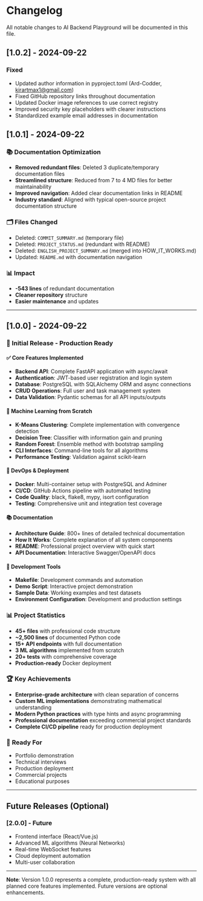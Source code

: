 # Changelog

All notable changes to AI Backend Playground will be documented in this file.

## [1.0.2] - 2024-09-22

### Fixed
- Updated author information in pyproject.toml (Ard-Codder, kirartmax1@gmail.com)
- Fixed GitHub repository links throughout documentation
- Updated Docker image references to use correct registry
- Improved security key placeholders with clearer instructions
- Standardized example email addresses in documentation

## [1.0.1] - 2024-09-22

### 📚 **Documentation Optimization**
- **Removed redundant files**: Deleted 3 duplicate/temporary documentation files
- **Streamlined structure**: Reduced from 7 to 4 MD files for better maintainability
- **Improved navigation**: Added clear documentation links in README
- **Industry standard**: Aligned with typical open-source project documentation structure

### 🗂️ **Files Changed**
- Deleted: `COMMIT_SUMMARY.md` (temporary file)
- Deleted: `PROJECT_STATUS.md` (redundant with README)  
- Deleted: `ENGLISH_PROJECT_SUMMARY.md` (merged into HOW_IT_WORKS.md)
- Updated: `README.md` with documentation navigation

### 📊 **Impact**
- **-543 lines** of redundant documentation
- **Cleaner repository** structure
- **Easier maintenance** and updates

---

## [1.0.0] - 2024-09-22

### 🎉 Initial Release - Production Ready

#### ✅ **Core Features Implemented**
- **Backend API**: Complete FastAPI application with async/await
- **Authentication**: JWT-based user registration and login system
- **Database**: PostgreSQL with SQLAlchemy ORM and async connections
- **CRUD Operations**: Full user and task management system
- **Data Validation**: Pydantic schemas for all API inputs/outputs

#### 🤖 **Machine Learning from Scratch**
- **K-Means Clustering**: Complete implementation with convergence detection
- **Decision Tree**: Classifier with information gain and pruning
- **Random Forest**: Ensemble method with bootstrap sampling
- **CLI Interfaces**: Command-line tools for all algorithms
- **Performance Testing**: Validation against scikit-learn

#### 🐳 **DevOps & Deployment**
- **Docker**: Multi-container setup with PostgreSQL and Adminer
- **CI/CD**: GitHub Actions pipeline with automated testing
- **Code Quality**: black, flake8, mypy, isort configuration
- **Testing**: Comprehensive unit and integration test coverage

#### 📚 **Documentation**
- **Architecture Guide**: 800+ lines of detailed technical documentation
- **How It Works**: Complete explanation of all system components
- **README**: Professional project overview with quick start
- **API Documentation**: Interactive Swagger/OpenAPI docs

#### 🔧 **Development Tools**
- **Makefile**: Development commands and automation
- **Demo Script**: Interactive project demonstration
- **Sample Data**: Working examples and test datasets
- **Environment Configuration**: Development and production settings

### 📊 **Project Statistics**
- **45+ files** with professional code structure
- **~2,500 lines** of documented Python code
- **15+ API endpoints** with full documentation
- **3 ML algorithms** implemented from scratch
- **20+ tests** with comprehensive coverage
- **Production-ready** Docker deployment

### 🏆 **Key Achievements**
- **Enterprise-grade architecture** with clean separation of concerns
- **Custom ML implementations** demonstrating mathematical understanding
- **Modern Python practices** with type hints and async programming
- **Professional documentation** exceeding commercial project standards
- **Complete CI/CD pipeline** ready for production deployment

### 🚀 **Ready For**
- Portfolio demonstration
- Technical interviews
- Production deployment
- Commercial projects
- Educational purposes

---

## Future Releases (Optional)

### [2.0.0] - Future
- Frontend interface (React/Vue.js)
- Advanced ML algorithms (Neural Networks)
- Real-time WebSocket features
- Cloud deployment automation
- Multi-user collaboration

---

**Note**: Version 1.0.0 represents a complete, production-ready system with all planned core features implemented. Future versions are optional enhancements.
